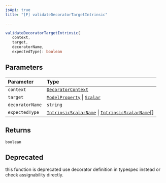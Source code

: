 ```yaml
---
jsApi: true
title: "[F] validateDecoratorTargetIntrinsic"

---
```

```ts
validateDecoratorTargetIntrinsic(
   context, 
   target, 
   decoratorName, 
   expectedType): boolean
```

## Parameters

| Parameter | Type |
| :------ | :------ |
| `context` | [`DecoratorContext`](../interfaces/DecoratorContext.md) |
| `target` | [`ModelProperty`](../interfaces/ModelProperty.md) \| [`Scalar`](../interfaces/Scalar.md) |
| `decoratorName` | `string` |
| `expectedType` | [`IntrinsicScalarName`](../type-aliases/IntrinsicScalarName.md) \| [`IntrinsicScalarName`](../type-aliases/IntrinsicScalarName.md)[] |

## Returns

`boolean`

## Deprecated

this function is deprecated use decorator definition in typespec instead or check assignability directly.
